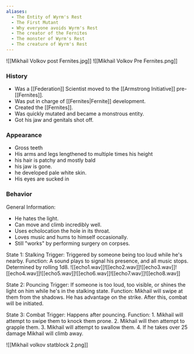 ```yaml
---
aliases:
  - The Entity of Wyrm's Rest
  - The First Mutant
  - Why everyone avoids Wyrm's Rest
  - The creator of the Fernites
  - The monster of Wyrm's Rest
  - The creature of Wyrm's Rest
---
```

![[Mikhail Volkov post Fernites.jpg]]
![[Mikhail Volkov Pre Fernites.png]]

### History
- Was a [[Federation]] Scientist moved to the [[Armstrong Initiative]] pre-[[Fernites]]. 
- Was put in charge of [[Fernites|Fernite]] development.
- Created the [[Fernites]].
- Was quickly mutated and became a monstrous entity.
- Got his jaw and genitals shot off.

### Appearance
- Gross teeth
- His arms and legs lengthened to multiple times his height
- his hair is patchy and mostly bald
- his jaw is gone.
- he developed pale white skin. 
- His eyes are sucked in

### Behavior
General Information:
- He hates the light.
- Can move and climb incredibly well. 
- Uses echolocation the hole in its throat.
- Loves music and hums to himself occasionally.
- Still "works" by performing surgery on corpses. 

State 1: Stalking
	Trigger: Triggered by someone being too loud while he's nearby.
	Function: A sound plays to signal his presence, and all music stops. Determined by rolling 1d8.
	![[echo1.wav]]![[echo2.wav]]![[echo3.wav]]![[echo4.wav]]![[echo5.wav]]![[echo6.wav]]![[echo7.wav]]![[echo8.wav]]

State 2: Pouncing
	Trigger: If someone is too loud, too visible, or shines the light on him while he's in the stalking state.
	Function: Mikhail will swipe at them from the shadows. He has advantage on the strike. After this, combat will be initiated. 

State 3: Combat
	Trigger: Happens after pouncing.
	Function:
		1. Mikhail will attempt to swipe them to knock them prone.
		2. Mikhail will then attempt to grapple them.
		3. Mikhail will attempt to swallow them. 
		4. If he takes over 25 damage Mikhail will climb away. 

![[Mikhail volkov statblock 2.png]]